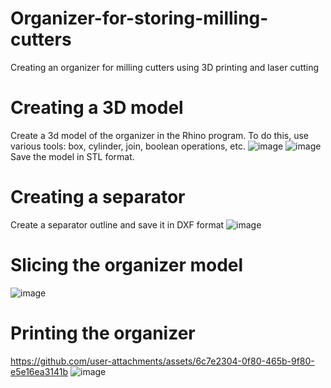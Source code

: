 # Organizer-for-storing-milling-cutters
Creating an organizer for milling cutters using 3D printing and laser cutting
# Creating a 3D model
Create a 3d model of the organizer in the Rhino program. To do this, use various tools: box, cylinder, join, boolean operations, etc.
![image](https://github.com/user-attachments/assets/b1f3085c-d40d-48f3-ace1-7593ece86f93)
![image](https://github.com/user-attachments/assets/7f336144-b9b5-4ec2-83b6-3297612c225e)
Save the model in STL format.
# Creating a separator
Create a separator outline and save it in DXF format
![image](https://github.com/user-attachments/assets/e32da25f-b3e4-4803-9650-52cb46c5708e)
# Slicing the organizer model
![image](https://github.com/user-attachments/assets/37266fe3-a36b-4381-9fbf-882a1796d5eb)
# Printing the organizer
https://github.com/user-attachments/assets/6c7e2304-0f80-465b-9f80-e5e16ea3141b
![image](https://github.com/user-attachments/assets/9c99c2c0-7f08-4db7-8d85-e553655173bb)
